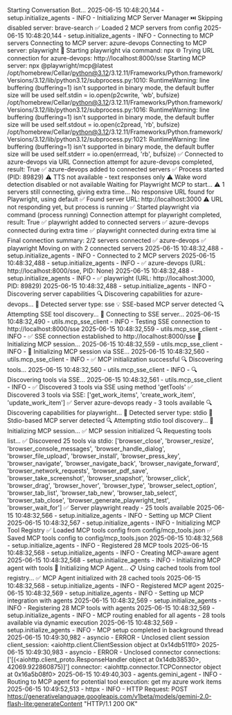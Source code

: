 Starting Conversation Bot...
2025-06-15 10:48:20,144 - setup.initialize_agents - INFO - Initializing MCP Server Manager
⏭️ Skipping disabled server: brave-search
✅ Loaded 2 MCP servers from config
2025-06-15 10:48:20,144 - setup.initialize_agents - INFO - Connecting to MCP servers
Connecting to MCP server: azure-devops
Connecting to MCP server: playwright
🚀 Starting playwright via command: npx
🌐 Trying URL connection for azure-devops: http://localhost:8000/sse
Starting MCP server: npx @playwright/mcp@latest
/opt/homebrew/Cellar/python@3.12/3.12.11/Frameworks/Python.framework/Versions/3.12/lib/python3.12/subprocess.py:1010: RuntimeWarning: line buffering (buffering=1) isn't supported in binary mode, the default buffer size will be used
  self.stdin = io.open(p2cwrite, 'wb', bufsize)
/opt/homebrew/Cellar/python@3.12/3.12.11/Frameworks/Python.framework/Versions/3.12/lib/python3.12/subprocess.py:1016: RuntimeWarning: line buffering (buffering=1) isn't supported in binary mode, the default buffer size will be used
  self.stdout = io.open(c2pread, 'rb', bufsize)
/opt/homebrew/Cellar/python@3.12/3.12.11/Frameworks/Python.framework/Versions/3.12/lib/python3.12/subprocess.py:1021: RuntimeWarning: line buffering (buffering=1) isn't supported in binary mode, the default buffer size will be used
  self.stderr = io.open(errread, 'rb', bufsize)
✅ Connected to azure-devops via URL
Connection attempt for azure-devops completed, result: True
✅ azure-devops added to connected servers
  ✅ Process started (PID: 89829)
⚠️ TTS not available - text responses only
⚠️ Wake word detection disabled or not available
  Waiting for Playwright MCP to start...
⚠️ 1 servers still connecting, giving extra time...
  No responsive URL found for Playwright, using default
✅ Found server URL: http://localhost:3000
⚠️ URL not responding yet, but process is running
✅ Started playwright via command (process running)
Connection attempt for playwright completed, result: True
✅ playwright added to connected servers
✅ azure-devops connected during extra time
✅ playwright connected during extra time
📊 Final connection summary: 2/2 servers connected
  ✅ azure-devops
  ✅ playwright
Moving on with 2 connected servers
2025-06-15 10:48:32,488 - setup.initialize_agents - INFO - Connected to 2 MCP servers
2025-06-15 10:48:32,488 - setup.initialize_agents - INFO -   ✅ azure-devops (URL: http://localhost:8000/sse, PID: None)
2025-06-15 10:48:32,488 - setup.initialize_agents - INFO -   ✅ playwright (URL: http://localhost:3000, PID: 89829)
2025-06-15 10:48:32,488 - setup.initialize_agents - INFO - Discovering server capabilities
🔍 Discovering capabilities for azure-devops...
  📡 Detected server type: sse
  💡 SSE-based MCP server detected
    🔍 Attempting SSE tool discovery...
    📡 Connecting to SSE server...
2025-06-15 10:48:32,490 - utils.mcp_sse_client - INFO - Testing SSE connection to http://localhost:8000/sse
2025-06-15 10:48:32,559 - utils.mcp_sse_client - INFO - ✅ SSE connection established to http://localhost:8000/sse
    🔧 Initializing MCP session...
2025-06-15 10:48:32,559 - utils.mcp_sse_client - INFO - 🔧 Initializing MCP session via SSE...
2025-06-15 10:48:32,560 - utils.mcp_sse_client - INFO - ✅ MCP initialization successful
    🔍 Discovering tools...
2025-06-15 10:48:32,560 - utils.mcp_sse_client - INFO - 🔍 Discovering tools via SSE...
2025-06-15 10:48:32,561 - utils.mcp_sse_client - INFO - ✅ Discovered 3 tools via SSE using method 'getTools'
    ✅ Discovered 3 tools via SSE: ['get_work_items', 'create_work_item', 'update_work_item']
✅ Server azure-devops ready - 3 tools available
🔍 Discovering capabilities for playwright...
  📡 Detected server type: stdio
  💬 Stdio-based MCP server detected
    🔍 Attempting stdio tool discovery...
    🔧 Initializing MCP session...
    ✅ MCP session initialized
    🔍 Requesting tools list...
    ✅ Discovered 25 tools via stdio: ['browser_close', 'browser_resize', 'browser_console_messages', 'browser_handle_dialog', 'browser_file_upload', 'browser_install', 'browser_press_key', 'browser_navigate', 'browser_navigate_back', 'browser_navigate_forward', 'browser_network_requests', 'browser_pdf_save', 'browser_take_screenshot', 'browser_snapshot', 'browser_click', 'browser_drag', 'browser_hover', 'browser_type', 'browser_select_option', 'browser_tab_list', 'browser_tab_new', 'browser_tab_select', 'browser_tab_close', 'browser_generate_playwright_test', 'browser_wait_for']
✅ Server playwright ready - 25 tools available
2025-06-15 10:48:32,566 - setup.initialize_agents - INFO - Setting up MCP Client
2025-06-15 10:48:32,567 - setup.initialize_agents - INFO - Initializing MCP Tool Registry
✅ Loaded MCP tools config from config/mcp_tools.json
✅ Saved MCP tools config to config/mcp_tools.json
2025-06-15 10:48:32,568 - setup.initialize_agents - INFO - Registered 28 MCP tools
2025-06-15 10:48:32,568 - setup.initialize_agents - INFO - Creating MCP-aware agent
2025-06-15 10:48:32,568 - setup.initialize_agents - INFO - Initializing MCP agent with tools
🔧 Initializing MCP Agent...
📋 Using cached tools from tool registry...
✅ MCP Agent initialized with 28 cached tools
2025-06-15 10:48:32,568 - setup.initialize_agents - INFO - Registered MCP agent
2025-06-15 10:48:32,569 - setup.initialize_agents - INFO - Setting up MCP integration with agents
2025-06-15 10:48:32,569 - setup.initialize_agents - INFO - Registering 28 MCP tools with agents
2025-06-15 10:48:32,569 - setup.initialize_agents - INFO - MCP routing enabled for all agents - 28 tools available via dynamic execution
2025-06-15 10:48:32,569 - setup.initialize_agents - INFO - MCP setup completed in background thread
2025-06-15 10:49:30,982 - asyncio - ERROR - Unclosed client session
client_session: <aiohttp.client.ClientSession object at 0x14db511f0>
2025-06-15 10:49:30,983 - asyncio - ERROR - Unclosed connector
connections: ['[(<aiohttp.client_proto.ResponseHandler object at 0x14db38530>, 42069.922860875)]']
connector: <aiohttp.connector.TCPConnector object at 0x16a5b08f0>
2025-06-15 10:49:40,303 - agents.gemini_agent - INFO - Routing to MCP agent for potential tool execution: get my azure work items
2025-06-15 10:49:52,513 - httpx - INFO - HTTP Request: POST https://generativelanguage.googleapis.com/v1beta/models/gemini-2.0-flash-lite:generateContent "HTTP/1.1 200 OK"